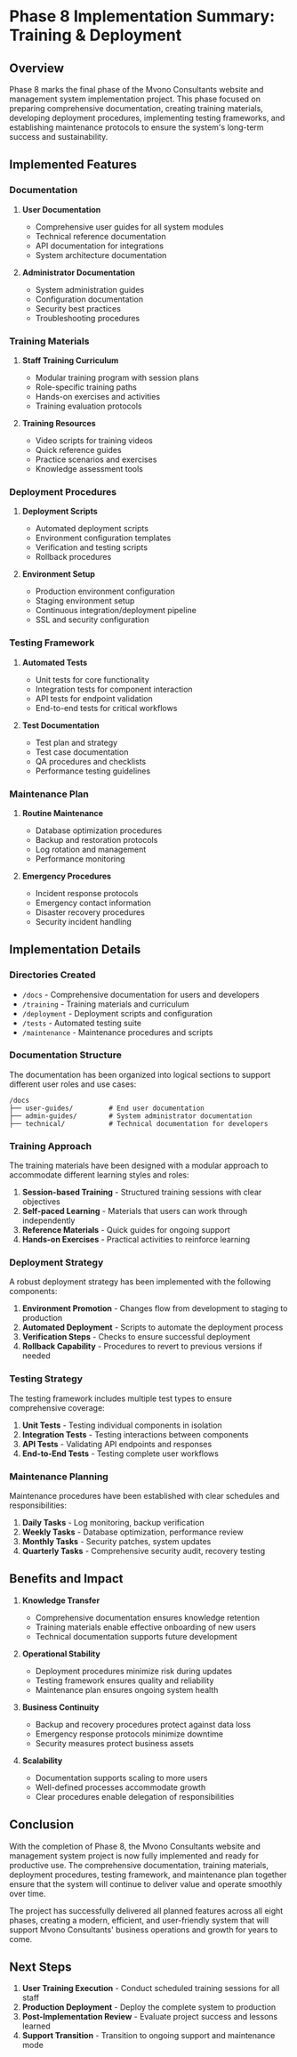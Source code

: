 # Phase 8 Implementation Summary: Training & Deployment

## Overview

Phase 8 marks the final phase of the Mvono Consultants website and management system implementation project. This phase focused on preparing comprehensive documentation, creating training materials, developing deployment procedures, implementing testing frameworks, and establishing maintenance protocols to ensure the system's long-term success and sustainability.

## Implemented Features

### Documentation

1. **User Documentation**
   - Comprehensive user guides for all system modules
   - Technical reference documentation
   - API documentation for integrations
   - System architecture documentation

2. **Administrator Documentation**
   - System administration guides
   - Configuration documentation
   - Security best practices
   - Troubleshooting procedures

### Training Materials

1. **Staff Training Curriculum**
   - Modular training program with session plans
   - Role-specific training paths
   - Hands-on exercises and activities
   - Training evaluation protocols

2. **Training Resources**
   - Video scripts for training videos
   - Quick reference guides
   - Practice scenarios and exercises
   - Knowledge assessment tools

### Deployment Procedures

1. **Deployment Scripts**
   - Automated deployment scripts
   - Environment configuration templates
   - Verification and testing scripts
   - Rollback procedures

2. **Environment Setup**
   - Production environment configuration
   - Staging environment setup
   - Continuous integration/deployment pipeline
   - SSL and security configuration

### Testing Framework

1. **Automated Tests**
   - Unit tests for core functionality
   - Integration tests for component interaction
   - API tests for endpoint validation
   - End-to-end tests for critical workflows

2. **Test Documentation**
   - Test plan and strategy
   - Test case documentation
   - QA procedures and checklists
   - Performance testing guidelines

### Maintenance Plan

1. **Routine Maintenance**
   - Database optimization procedures
   - Backup and restoration protocols
   - Log rotation and management
   - Performance monitoring

2. **Emergency Procedures**
   - Incident response protocols
   - Emergency contact information
   - Disaster recovery procedures
   - Security incident handling

## Implementation Details

### Directories Created
- `/docs` - Comprehensive documentation for users and developers
- `/training` - Training materials and curriculum
- `/deployment` - Deployment scripts and configuration
- `/tests` - Automated testing suite
- `/maintenance` - Maintenance procedures and scripts

### Documentation Structure

The documentation has been organized into logical sections to support different user roles and use cases:

```
/docs
├── user-guides/         # End user documentation
├── admin-guides/        # System administrator documentation
├── technical/           # Technical documentation for developers
```

### Training Approach

The training materials have been designed with a modular approach to accommodate different learning styles and roles:

1. **Session-based Training** - Structured training sessions with clear objectives
2. **Self-paced Learning** - Materials that users can work through independently
3. **Reference Materials** - Quick guides for ongoing support
4. **Hands-on Exercises** - Practical activities to reinforce learning

### Deployment Strategy

A robust deployment strategy has been implemented with the following components:

1. **Environment Promotion** - Changes flow from development to staging to production
2. **Automated Deployment** - Scripts to automate the deployment process
3. **Verification Steps** - Checks to ensure successful deployment
4. **Rollback Capability** - Procedures to revert to previous versions if needed

### Testing Strategy

The testing framework includes multiple test types to ensure comprehensive coverage:

1. **Unit Tests** - Testing individual components in isolation
2. **Integration Tests** - Testing interactions between components
3. **API Tests** - Validating API endpoints and responses
4. **End-to-End Tests** - Testing complete user workflows

### Maintenance Planning

Maintenance procedures have been established with clear schedules and responsibilities:

1. **Daily Tasks** - Log monitoring, backup verification
2. **Weekly Tasks** - Database optimization, performance review
3. **Monthly Tasks** - Security patches, system updates
4. **Quarterly Tasks** - Comprehensive security audit, recovery testing

## Benefits and Impact

1. **Knowledge Transfer**
   - Comprehensive documentation ensures knowledge retention
   - Training materials enable effective onboarding of new users
   - Technical documentation supports future development

2. **Operational Stability**
   - Deployment procedures minimize risk during updates
   - Testing framework ensures quality and reliability
   - Maintenance plan ensures ongoing system health

3. **Business Continuity**
   - Backup and recovery procedures protect against data loss
   - Emergency response protocols minimize downtime
   - Security measures protect business assets

4. **Scalability**
   - Documentation supports scaling to more users
   - Well-defined processes accommodate growth
   - Clear procedures enable delegation of responsibilities

## Conclusion

With the completion of Phase 8, the Mvono Consultants website and management system project is now fully implemented and ready for productive use. The comprehensive documentation, training materials, deployment procedures, testing framework, and maintenance plan together ensure that the system will continue to deliver value and operate smoothly over time.

The project has successfully delivered all planned features across all eight phases, creating a modern, efficient, and user-friendly system that will support Mvono Consultants' business operations and growth for years to come.

## Next Steps

1. **User Training Execution** - Conduct scheduled training sessions for all staff
2. **Production Deployment** - Deploy the complete system to production
3. **Post-Implementation Review** - Evaluate project success and lessons learned
4. **Support Transition** - Transition to ongoing support and maintenance mode